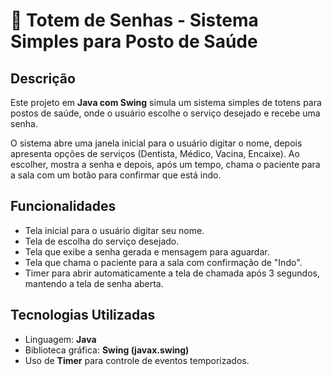 # 🏥 Totem de Senhas - Sistema Simples para Posto de Saúde

## Descrição

Este projeto em **Java com Swing** simula um sistema simples de totens para postos de saúde, onde o usuário escolhe o serviço desejado e recebe uma senha.

O sistema abre uma janela inicial para o usuário digitar o nome, depois apresenta opções de serviços (Dentista, Médico, Vacina, Encaixe). Ao escolher, mostra a senha e depois, após um tempo, chama o paciente para a sala com um botão para confirmar que está indo.

## Funcionalidades

- Tela inicial para o usuário digitar seu nome.  
- Tela de escolha do serviço desejado.  
- Tela que exibe a senha gerada e mensagem para aguardar.  
- Tela que chama o paciente para a sala com confirmação de "Indo".  
- Timer para abrir automaticamente a tela de chamada após 3 segundos, mantendo a tela de senha aberta.

## Tecnologias Utilizadas

- Linguagem: **Java**  
- Biblioteca gráfica: **Swing (javax.swing)**  
- Uso de **Timer** para controle de eventos temporizados.
